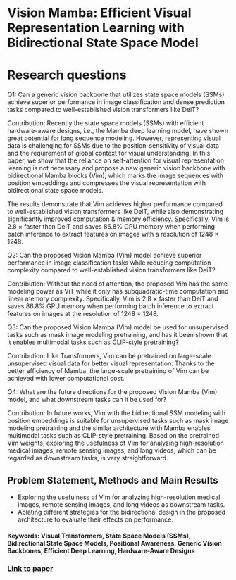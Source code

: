 # Vision Mamba: Efficient Visual Representation Learning with Bidirectional State Space Model

# Research questions
Q1: Can a generic vision backbone that utilizes state space models (SSMs) achieve superior performance in image classification and dense prediction tasks compared to well-established vision transformers like DeiT?

Contribution: Recently the state space models (SSMs) with efficient hardware-aware designs, i.e., the Mamba deep learning model, have shown great potential for long sequence modeling. However, representing visual data is challenging for SSMs due to the position-sensitivity of visual data and the requirement of global context for visual understanding. In this paper, we show that the reliance on self-attention for visual representation learning is not necessary and propose a new generic vision backbone with bidirectional Mamba blocks (Vim), which marks the image sequences with position embeddings and compresses the visual representation with bidirectional state space models.

The results demonstrate that Vim achieves higher performance compared to well-established vision transformers like DeiT, while also demonstrating significantly improved computation & memory efficiency. Specifically, Vim is 2.8 × faster than DeiT and saves 86.8% GPU memory when performing batch inference to extract features on images with a resolution of 1248 × 1248.

Q2: Can the proposed Vision Mamba (Vim) model achieve superior performance in image classification tasks while reducing computation complexity compared to well-established vision transformers like DeiT?

Contribution: Without the need of attention, the proposed Vim has the same modeling power as ViT while it only has subquadratic-time computation and linear memory complexity. Specifically, Vim is 2.8 × faster than DeiT and saves 86.8% GPU memory when performing batch inference to extract features on images at the resolution of 1248 × 1248.

Q3: Can the proposed Vision Mamba (Vim) model be used for unsupervised tasks such as mask image modeling pretraining, and has it been shown that it enables multimodal tasks such as CLIP-style pretraining?

Contribution: Like Transformers, Vim can be pretrained on large-scale unsupervised visual data for better visual representation. Thanks to the better efficiency of Mamba, the large-scale pretraining of Vim can be achieved with lower computational cost.

Q4: What are the future directions for the proposed Vision Mamba (Vim) model, and what downstream tasks can it be used for?

Contribution: In future works, Vim with the bidirectional SSM modeling with position embeddings is suitable for unsupervised tasks such as mask image modeling pretraining and the similar architecture with Mamba enables multimodal tasks such as CLIP-style pretraining. Based on the pretrained Vim weights, exploring the usefulness of Vim for analyzing high-resolution medical images, remote sensing images, and long videos, which can be regarded as downstream tasks, is very straightforward.

## Problem Statement, Methods and Main Results

- Exploring the usefulness of Vim for analyzing high-resolution medical images, remote sensing images, and long videos as downstream tasks.
- Ablating different strategies for the bidirectional design in the proposed architecture to evaluate their effects on performance.

#### Keywords: Visual Transformers, State Space Models (SSMs), Bidirectional State Space Models, Positional Awareness, Generic Vision Backbones, Efficient Deep Learning, Hardware-Aware Designs


### [Link to paper](https://arxiv.org/abs/2401.09417v3)
        